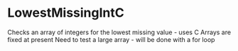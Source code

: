 # LowestMissingIntC
Checks an array of integers for the lowest missing value - uses C
Arrays are fixed at present
Need to test a large array - will be done with a for loop
